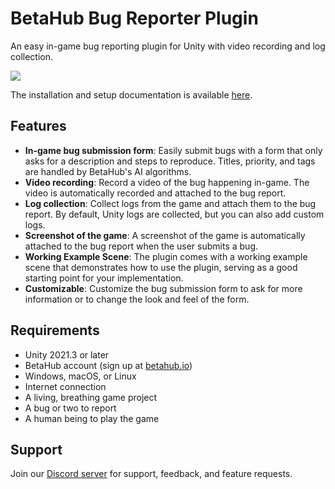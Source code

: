 # BetaHub Bug Reporter Plugin

An easy in-game bug reporting plugin for Unity with video recording and log collection.

![](https://i.imgur.com/6ty56zD.png)

The installation and setup documentation is available [here](https://www.betahub.io/docs/integration-guides/).

## Features

- **In-game bug submission form**: Easily submit bugs with a form that only asks for a description and steps to reproduce. Titles, priority, and tags are handled by BetaHub's AI algorithms.
- **Video recording**: Record a video of the bug happening in-game. The video is automatically recorded and attached to the bug report.
- **Log collection**: Collect logs from the game and attach them to the bug report. By default, Unity logs are collected, but you can also add custom logs.
- **Screenshot of the game**: A screenshot of the game is automatically attached to the bug report when the user submits a bug.
- **Working Example Scene**: The plugin comes with a working example scene that demonstrates how to use the plugin, serving as a good starting point for your implementation.
- **Customizable**: Customize the bug submission form to ask for more information or to change the look and feel of the form.

## Requirements

- Unity 2021.3 or later
- BetaHub account (sign up at [betahub.io](https://www.betahub.io))
- Windows, macOS, or Linux
- Internet connection
- A living, breathing game project
- A bug or two to report
- A human being to play the game

## Support

Join our [Discord server](https://discord.gg/g2wpRtG) for support, feedback, and feature requests.